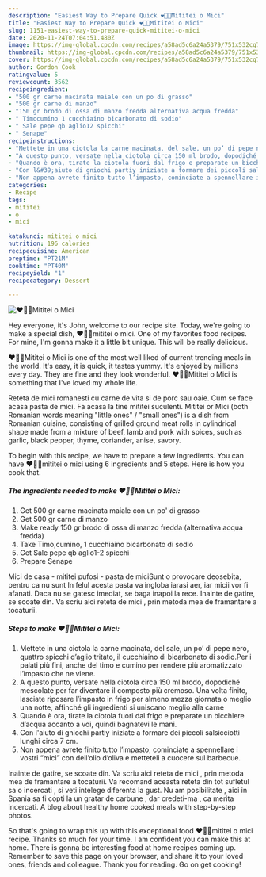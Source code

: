 ```yaml
---
description: "Easiest Way to Prepare Quick ❤💛💙Mititei o Mici"
title: "Easiest Way to Prepare Quick ❤💛💙Mititei o Mici"
slug: 1151-easiest-way-to-prepare-quick-mititei-o-mici
date: 2020-11-24T07:04:51.480Z
image: https://img-global.cpcdn.com/recipes/a58ad5c6a24a5379/751x532cq70/❤💛💙mititei-o-mici-recipe-main-photo.jpg
thumbnail: https://img-global.cpcdn.com/recipes/a58ad5c6a24a5379/751x532cq70/❤💛💙mititei-o-mici-recipe-main-photo.jpg
cover: https://img-global.cpcdn.com/recipes/a58ad5c6a24a5379/751x532cq70/❤💛💙mititei-o-mici-recipe-main-photo.jpg
author: Gordon Cook
ratingvalue: 5
reviewcount: 3562
recipeingredient:
- "500 gr carne macinata maiale con un po di grasso"
- "500 gr carne di manzo"
- "150 gr brodo di ossa di manzo fredda alternativa acqua fredda"
- " Timocumino 1 cucchiaino bicarbonato di sodio"
- " Sale pepe qb aglio12 spicchi"
- " Senape"
recipeinstructions:
- "Mettete in una ciotola la carne macinata, del sale, un po’ di pepe nero, quattro spicchi d’aglio tritato, il cucchiaino di bicarbonato di sodio.Per i palati più fini, anche del timo e cumino per rendere più aromatizzato l’impasto che ne viene."
- "A questo punto, versate nella ciotola circa 150 ml brodo, dopodiché mescolate per far diventare il composto più cremoso. Una volta finito, lasciate riposare l’impasto in frigo per almeno mezza giornata o meglio una notte, affinché gli ingredienti si uniscano meglio alla carne"
- "Quando è ora, tirate la ciotola fuori dal frigo e preparate un bicchiere d’acqua accanto a voi, quindi bagnatevi le mani."
- "Con l&#39;aiuto di gniochi partiy iniziate a formare dei piccoli salsicciotti lunghi circa 7 cm."
- "Non appena avrete finito tutto l’impasto, cominciate a spennellare i vostri “mici” con dell’olio d’oliva e metteteli a cuocere sul barbecue."
categories:
- Recipe
tags:
- mititei
- o
- mici

katakunci: mititei o mici 
nutrition: 196 calories
recipecuisine: American
preptime: "PT21M"
cooktime: "PT40M"
recipeyield: "1"
recipecategory: Dessert

---
```



![❤💛💙Mititei o Mici](https://img-global.cpcdn.com/recipes/a58ad5c6a24a5379/751x532cq70/❤💛💙mititei-o-mici-recipe-main-photo.jpg)

Hey everyone, it's John, welcome to our recipe site. Today, we're going to make a special dish, ❤💛💙mititei o mici. One of my favorites food recipes. For mine, I'm gonna make it a little bit unique. This will be really delicious.

❤💛💙Mititei o Mici is one of the most well liked of current trending meals in the world. It's easy, it is quick, it tastes yummy. It's enjoyed by millions every day. They are fine and they look wonderful. ❤💛💙Mititei o Mici is something that I've loved my whole life.

Reteta de mici romanesti cu carne de vita si de porc sau oaie. Cum se face acasa pasta de mici. Fa acasa la tine mititei suculenti. Mititei or Mici (both Romanian words meaning &#34;little ones&#34; / &#34;small ones&#34;) is a dish from Romanian cuisine, consisting of grilled ground meat rolls in cylindrical shape made from a mixture of beef, lamb and pork with spices, such as garlic, black pepper, thyme, coriander, anise, savory.


To begin with this recipe, we have to prepare a few ingredients. You can have ❤💛💙mititei o mici using 6 ingredients and 5 steps. Here is how you cook that.

<!--inarticleads1-->

##### The ingredients needed to make ❤💛💙Mititei o Mici:

1. Get 500 gr carne macinata maiale con un po&#39; di grasso
1. Get 500 gr carne di manzo
1. Make ready 150 gr brodo di ossa di manzo fredda (alternativa acqua fredda)
1. Take  Timo,cumino, 1 cucchiaino bicarbonato di sodio
1. Get  Sale pepe qb aglio1-2 spicchi
1. Prepare  Senape


Mici de casa - mititei pufosi - pasta de miciSunt o provocare deosebita, pentru ca nu sunt In felul acesta pasta va ingloba iarasi aer, iar micii vor fi afanati. Daca nu se gatesc imediat, se baga inapoi la rece. Inainte de gatire, se scoate din. Va scriu aici reteta de mici , prin metoda mea de framantare a tocaturii. 

<!--inarticleads2-->

##### Steps to make ❤💛💙Mititei o Mici:

1. Mettete in una ciotola la carne macinata, del sale, un po’ di pepe nero, quattro spicchi d’aglio tritato, il cucchiaino di bicarbonato di sodio.Per i palati più fini, anche del timo e cumino per rendere più aromatizzato l’impasto che ne viene.
1. A questo punto, versate nella ciotola circa 150 ml brodo, dopodiché mescolate per far diventare il composto più cremoso. Una volta finito, lasciate riposare l’impasto in frigo per almeno mezza giornata o meglio una notte, affinché gli ingredienti si uniscano meglio alla carne
1. Quando è ora, tirate la ciotola fuori dal frigo e preparate un bicchiere d’acqua accanto a voi, quindi bagnatevi le mani.
1. Con l&#39;aiuto di gniochi partiy iniziate a formare dei piccoli salsicciotti lunghi circa 7 cm.
1. Non appena avrete finito tutto l’impasto, cominciate a spennellare i vostri “mici” con dell’olio d’oliva e metteteli a cuocere sul barbecue.


Inainte de gatire, se scoate din. Va scriu aici reteta de mici , prin metoda mea de framantare a tocaturii. Va recomand aceasta reteta din tot sufletul sa o incercati , si veti intelege diferenta la gust. Nu am posibilitate , aici in Spania sa fi copti la un gratar de carbune , dar credeti-ma , ca merita incercati. A blog about healthy home cooked meals with step-by-step photos. 

So that's going to wrap this up with this exceptional food ❤💛💙mititei o mici recipe. Thanks so much for your time. I am confident you can make this at home. There is gonna be interesting food at home recipes coming up. Remember to save this page on your browser, and share it to your loved ones, friends and colleague. Thank you for reading. Go on get cooking!
